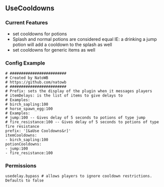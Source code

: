 
## UseCooldowns

### Current Features
- set cooldowns for potions
- Splash and normal potions are considered equal IE: a drinking a jump potion will add a cooldown to the splash as well
- set cooldowns for generic items as well
### Config Example
```YML
# #########################
# Created by NatoWB
# https://github.com/natowb
# #########################
# Prefix: sets the display of the plugin when it messages players
# itemDelays: is the list of items to give delays to
# Examples:
# birch_sapling:100
# horse_spawn_egg:100
# Examples:
# jump:100 -- Gives delay of 5 seconds to potions of type jump
# fire_resistance:100 -- Gives delay of 5 seconds to potions of type fire resistance
prefix: '[&aUse Cooldowns&r]'
itemCooldowns:
- birch_sapling:100
potionCooldowns:
- jump:100
- fire_resistance:100

```
### Permissions
```YML
usedelay.bypass # allows players to ignore cooldown restrictions. Defaults to false

```

